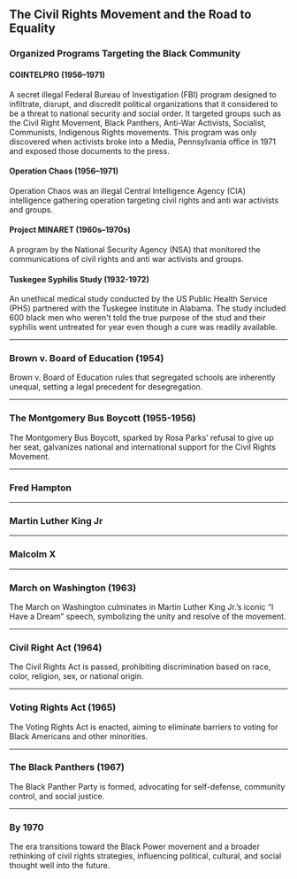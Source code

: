 ## The Civil Rights Movement and the Road to Equality

### Organized Programs Targeting the Black Community

#### COINTELPRO (1956–1971)
A secret illegal Federal Bureau of Investigation (FBI) program designed to infiltrate, disrupt, and discredit political organizations that it considered to be a threat to national security and social order.  It targeted groups such as the Civil Right Movement, Black Panthers, Anti-War Activists, Socialist, Communists, Indigenous Rights movements.  This program was only discovered when activists broke into a Media, Pennsylvania office in 1971 and exposed those documents to the press.

#### Operation Chaos (1956–1971)
Operation Chaos was an illegal Central Intelligence Agency (CIA) intelligence gathering operation targeting civil rights and anti war activists and groups.

#### Project MINARET (1960s–1970s)
A program by the National Security Agency (NSA) that monitored the communications of civil rights and anti war activists and groups.

#### Tuskegee Syphilis Study (1932-1972)
An unethical medical study conducted by the US Public Health Service (PHS) partnered with the Tuskegee Institute in Alabama.  The study included 600 black men who weren't told the true purpose of the stud and their syphilis went untreated for year even though a cure was readily available.

---

### Brown v. Board of Education (1954)
Brown v. Board of Education rules that segregated schools are inherently unequal, setting a legal precedent for desegregation.

---

### The Montgomery Bus Boycott (1955-1956)
The Montgomery Bus Boycott, sparked by Rosa Parks’ refusal to give up her seat, galvanizes national and international support for the Civil Rights Movement.

---

### Fred Hampton

---

### Martin Luther King Jr

---

### Malcolm X

---

### March on Washington (1963)
The March on Washington culminates in Martin Luther King Jr.’s iconic “I Have a Dream” speech, symbolizing the unity and resolve of the movement.

---

### Civil Right Act (1964)
The Civil Rights Act is passed, prohibiting discrimination based on race, color, religion, sex, or national origin.

---

### Voting Rights Act (1965)
The Voting Rights Act is enacted, aiming to eliminate barriers to voting for Black Americans and other minorities.

---

### The Black Panthers (1967)
The Black Panther Party is formed, advocating for self-defense, community control, and social justice.

---

### By 1970
The era transitions toward the Black Power movement and a broader rethinking of civil rights strategies, influencing political, cultural, and social thought well into the future.
